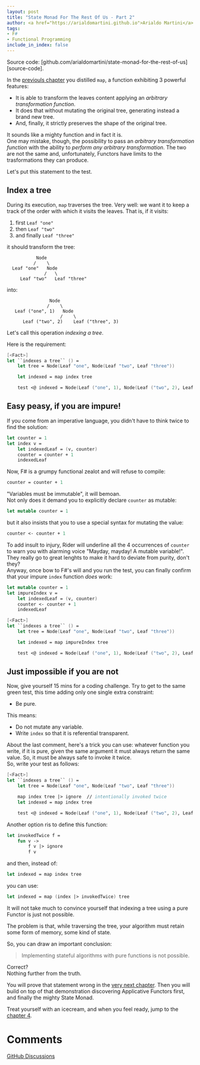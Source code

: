 ```yaml
---
layout: post
title: "State Monad For The Rest Of Us - Part 2"
author: <a href="https://arialdomartini.github.io">Arialdo Martini</a>
tags:
- F#
- Functional Programming
include_in_index: false
---
```

Source code:
[github.com/arialdomartini/state-monad-for-the-rest-of-us][source-code].

In the [previouls chapter](state-monad-for-the-rest-of-us-2) you
distilled `map`, a function exhibiting 3 powerful features:

* It is able to transform the leaves content applying an *arbitrary
  transformation function*.
* It does that without mutating the original tree, generating instead
  a brand new tree.
* And, finally, it strictly preserves the shape of the original tree.


It sounds like a mighty function and in fact it is.  
One may mistake, though, the possibility to pass an *arbitrary
transformation function* with the ability to *perform any arbitrary
transformation*. The two are not the same and, unfortunately, Functors
have limits to the trasformations they can produce.

Let's put this statement to the test.

## Index a tree
During its execution, `map` traverses the tree. Very well: we want it
to keep a track of the order with which it visits the leaves. That
is, if it visits:

1. first `Leaf "one"`
2. then `Leaf "two"`
3. and finally `Leaf "three"`

it should transform the tree:

```
           Node
          /    \
  Leaf "one"   Node
              /   \
     Leaf "two"   Leaf "three"
```

into:

```
                Node
               /    \
   Leaf ("one", 1)   Node
                    /    \
      Leaf ("two", 2)    Leaf ("three", 3)
```

Let's call this operation *indexing a tree*.

Here is the requirement:

```fsharp
[<Fact>]
let ``indexes a tree`` () =
    let tree = Node(Leaf "one", Node(Leaf "two", Leaf "three"))

    let indexed = map index tree

    test <@ indexed = Node(Leaf ("one", 1), Node(Leaf ("two", 2), Leaf ("three", 3))) @>
```

## Easy peasy, if you are impure!
If you come from an imperative language, you didn't have to think
twice to find the solution:

```fsharp
let counter = 1
let index v =
    let indexedLeaf = (v, counter)
    counter = counter + 1
    indexedLeaf
```

Now, F# is a grumpy functional zealot and will refuse to compile:

```fsharp
counter = counter + 1
```

"Variables must be immutable", it will bemoan.  
Not only does it demand you to explicitly declare `counter` as
mutable:

```fsharp
let mutable counter = 1
```

but it also insists that you to use a special syntax for mutating the
value:

```fsharp
counter <- counter + 1
```

To add insult to injury, Rider will underline all the 4 occurrences of
`counter` to warn you with alarming voice "Mayday, mayday! A mutable
variable!". They really go to great lenghts to make it hard to deviate
from purity, don't they?  
Anyway, once bow to F#'s will and you run the test, you can finally
confirm that your impure `index` function *does* work:


```fsharp
let mutable counter = 1
let impureIndex v =
    let indexedLeaf = (v, counter)
    counter <- counter + 1
    indexedLeaf

[<Fact>]
let ``indexes a tree`` () =
    let tree = Node(Leaf "one", Node(Leaf "two", Leaf "three"))

    let indexed = map impureIndex tree

    test <@ indexed = Node(Leaf ("one", 1), Node(Leaf ("two", 2), Leaf ("three", 3))) @>
```

## Just impossible if you are not
Now, give yourself 15 mins for a coding challenge. Try to get to the
same green test, this time adding only one single extra constraint:

* Be pure.

This means:

* Do not mutate any variable.
* Write `index` so that it is referential transparent.

About the last comment, here's a trick you can use: whatever function
you write, if it is pure, given the same argument it must always return
the same value. So, it must be always safe to invoke it twice.  
So, write your test as follows:

```fsharp
[<Fact>]
let ``indexes a tree`` () =
    let tree = Node(Leaf "one", Node(Leaf "two", Leaf "three"))

    map index tree |> ignore  // intentionally invoked twice
    let indexed = map index tree

    test <@ indexed = Node(Leaf ("one", 1), Node(Leaf ("two", 2), Leaf ("three", 3))) @>
```

Another option ris to define this function:
  
```fsharp
let invokedTwice f =
    fun v ->
        f v |> ignore
        f v
```

and then, instead of:

```fsharp
let indexed = map index tree
```

you can use:

```fsharp
let indexed = map (index |> invokedTwice) tree
```

It will not take much to convince yourself that indexing a tree using
a pure Functor is just not possible.

The problem is that, while traversing the tree, your algorithm must
retain some form of memory, some kind of state.

So, you can draw an important conclusion:

> Implementing stateful algorithms with pure functions
> is not possible.

Correct?  
Nothing further from the truth.

You will prove that statement wrong in the [very next chapter](state-monad-for-the-rest-of-us-4). Then you will build on top of that demonstration discovering Applicative Functors first, and finally the mighty State Monad.

Treat yourself with an icecream, and when you feel ready, jump to the [chapter 4](state-monad-for-the-rest-of-us-4).


# Comments
[GitHub Discussions](https://github.com/arialdomartini/arialdomartini.github.io/discussions/30)
